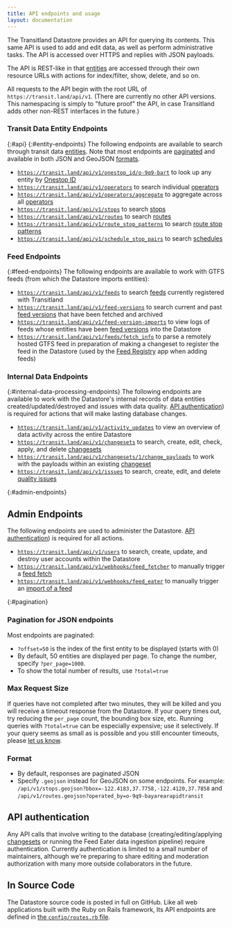 ```yaml
---
title: API endpoints and usage
layout: documentation
---
```


The Transitland Datastore provides an API for querying its contents. This same API is used to add and edit data, as well as perform administrative tasks. The API is accessed over HTTPS and replies with JSON payloads.

The API is REST-like in that [entities](entity-quick-reference.html) are accessed through their own resource URLs with actions for index/filter, show, delete, and so on. 

All requests to the API begin with the root URL of `https://transit.land/api/v1`. (There are currently no other API versions. This namespacing is simply to "future proof" the API, in case Transitland adds other non-REST interfaces in the future.)

### Transit Data Entity Endpoints
{:#api}
{:#entity-endpoints}
The following endpoints are available to search through transit data [entities](entities.html). Note that most endpoints are [paginated](#pagination) and available in both JSON and GeoJSON [formats](#formats).

* [`https://transit.land/api/v1/onestop_id/o-9q9-bart`](https://transit.land/api/v1/onestop_id/o-9q9-bart) to look up any entity by [Onestop ID](/documentation/onestop-id-scheme)
* [`https://transit.land/api/v1/operators`](https://transit.land/api/v1/operators) to search individual [operators](operators.html)
* [`https://transit.land/api/v1/operators/aggregate`](https://transit.land/api/v1/operators/aggregate) to aggregate across all [operators](operators.html)
* [`https://transit.land/api/v1/stops`](https://transit.land/api/v1/stops) to search [stops](stops.html)
* [`https://transit.land/api/v1/routes`](https://transit.land/api/v1/routes) to search [routes](routes-and-route-stop-patterns.html)
* [`https://transit.land/api/v1/route_stop_patterns`](https://transit.land/api/v1/route_stop_patterns) to search [route stop patterns](routes-and-route-stop-patterns.html)
* [`https://transit.land/api/v1/schedule_stop_pairs`](https://transit.land/api/v1/schedule_stop_pairs) to search [schedules](schedules.html)

### Feed Endpoints
{:#feed-endpoints}
The following endpoints are available to work with GTFS feeds (from which the Datastore imports entities):

* [`https://transit.land/api/v1/feeds`](https://transit.land/api/v1/feeds) to search [feeds](feeds.html) currently registered with Transitland
* [`https://transit.land/api/v1/feed-versions`](https://transit.land/api/v1/feed-versions) to search current and past [feed versions](feeds.html) that have been fetched and archived
* [`https://transit.land/api/v1/feed-version-imports`](https://transit.land/api/v1/feed-version-imports) to view logs of feeds whose entities have been [feed versions](feeds.html) into the Datastore
* [`https://transit.land/api/v1/feeds/fetch_info`](https://transit.land/api/v1/feeds/fetch_info) to parse a remotely hosted GTFS feed in preparation of making a changeset to register the feed in the Datastore (used by the [Feed Registry](/documentation/feed-registry/add-a-feed.html) app when adding feeds)

### Internal Data Endpoints
{:#internal-data-processing-endpoints}
The following endpoints are available to work with the Datastore's internal records of data entities created/updated/destroyed and issues with data quality. [API authentication](#api-authentication)) is required for actions that will make lasting database changes.

* [`https://transit.land/api/v1/activity_updates`](https://transit.land/api/v1/activity_updates) to view an overview of data activity across the entire Datastore
* [`https://transit.land/api/v1/changesets`](https://transit.land/api/v1/changesets) to search, create, edit, check, apply, and delete [changesets](changesets.html)
* [`https://transit.land/api/v1/changesets/1/change_payloads`](https://transit.land/api/v1/changesets/1/change_payloads) to work with the payloads within an existing [changeset](changesets.html)
* [`https://transit.land/api/v1/issues`](https://transit.land/api/v1/issues) to search, create, edit, and delete [quality issues](issues.html)

{:#admin-endpoints}
## Admin Endpoints
The following endpoints are used to administer the Datastore. [API authentication](#api-authentication)) is required for all actions.

* [`https://transit.land/api/v1/users`](https://transit.land/api/v1/users) to search, create, update, and destroy user accounts within the Datastore
* [`https://transit.land/api/v1/webhooks/feed_fetcher`](https://transit.land/api/v1/webhooks/feed_fetcher) to manually trigger a [feed fetch](feeds.html)
* [`https://transit.land/api/v1/webhooks/feed_eater`](https://transit.land/api/v1/webhooks/feed_eater) to manually trigger an [import of a feed](feeds.html)

{:#pagination}
### Pagination for JSON endpoints

Most endpoints are paginated:

- `?offset=50` is the index of the first entity to be displayed (starts with 0)
- By default, 50 entities are displayed per page. To change the number, specify `?per_page=1000`.
- To show the total number of results, use `?total=true`

### Max Request Size

If queries have not completed after two minutes, they will be killed and you will receive a timeout response from the Datastore. If your query times out, try reducing the `per_page` count, the bounding box size, etc. Running queries with `?total=true` can be especially expensive; use it selectively. If your query seems as small as is possible and you still encounter timeouts, please [let us know](mailto:transitland@mapzen.com).

### Format

- By default, responses are paginated JSON
- Specify `.geojson` instead for GeoJSON on some endpoints. For example: `/api/v1/stops.geojson?bbox=-122.4183,37.7758,-122.4120,37.7858` and `/api/v1/routes.geojson?operated_by=o-9q9-bayarearapidtransit`

## API authentication

Any API calls that involve writing to the database (creating/editing/applying [changesets](changesets.html) or running the Feed Eater data ingestion pipeline) require authentication. Currently authentication is limited to a small number of maintainers, although we're preparing to share editing and moderation authorization with many more outside collaborators in the future.

## In Source Code

The Datastore source code is posted in full on GitHub. Like all web applications built with the Ruby on Rails framework, Its API endpoints are defined in [the `config/routes.rb` file](https://github.com/transitland/transitland-datastore/blob/production/config/routes.rb).
